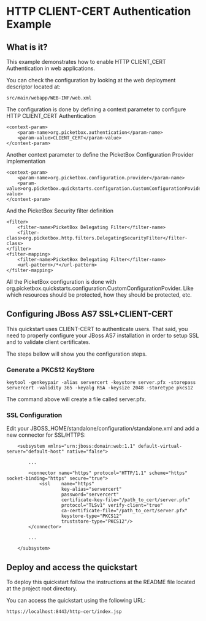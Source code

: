 HTTP CLIENT-CERT Authentication Example
===================

What is it?
-----------

This example demonstrates how to enable HTTP CLIENT_CERT Authentication in web applications.

You can check the configuration by looking at the web deployment descriptor located at:

	src/main/webapp/WEB-INF/web.xml

The configuration is done by defining a context parameter to configure HTTP CLIENT_CERT Authentication

	<context-param>
		<param-name>org.picketbox.authentication</param-name>
		<param-value>CLIENT_CERT</param-value>
	</context-param>
	
Another context parameter to define the PicketBox Configuration Provider implementation

	<context-param>
		<param-name>org.picketbox.configuration.provider</param-name>
		<param-value>org.picketbox.quickstarts.configuration.CustomConfigurationPovider</param-value>
	</context-param>

And the PicketBox Security filter definition

	<filter>
		<filter-name>PicketBox Delegating Filter</filter-name>
		<filter-class>org.picketbox.http.filters.DelegatingSecurityFilter</filter-class>
	</filter>
	<filter-mapping>
		<filter-name>PicketBox Delegating Filter</filter-name>
		<url-pattern>/*</url-pattern>
	</filter-mapping>

All the PicketBox configuration is done with org.picketbox.quickstarts.configuration.CustomConfigurationPovider. Like which resources should be protected, how they should be protected, etc.

Configuring JBoss AS7 SSL+CLIENT-CERT
-----------

This quickstart uses CLIENT-CERT to authenticate users. That said, you need to properly configure your JBoss AS7 installation in order to setup SSL and to validate client certificates.

The steps bellow will show you the configuration steps.

### Generate a PKCS12 KeyStore

	keytool -genkeypair -alias servercert -keystore server.pfx -storepass servercert -validity 365 -keyalg RSA -keysize 2048 -storetype pkcs12
	
The command above will create a file called server.pfx.

### SSL Configuration

Edit your JBOSS_HOME/standalone/configuration/standalone.xml and add a new connector for SSL/HTTPS:

		<subsystem xmlns="urn:jboss:domain:web:1.1" default-virtual-server="default-host" native="false">
            
            ...
            
            <connector name="https" protocol="HTTP/1.1" scheme="https" socket-binding="https" secure="true">
                <ssl 	name="https" 
                		key-alias="servercert" 
                		password="servercert" 
                		certificate-key-file="/path_to_cert/server.pfx" 
                		protocol="TLSv1" verify-client="true" 
                		ca-certificate-file="/path_to_cert/server.pfx" 
                		keystore-type="PKCS12" 
                		truststore-type="PKCS12"/>
            </connector>

			...
			
        </subsystem>
        
Deploy and access the quickstart
-----------

To deploy this quickstart follow the instructions at the README file located at the project root directory.

You can access the quickstart using the following URL:

	https://localhost:8443/http-cert/index.jsp